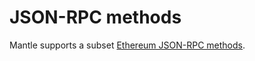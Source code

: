 # JSON-RPC methods

Mantle supports a subset [Ethereum JSON-RPC methods](../../ethereum/json-rpc-methods/index.md).
